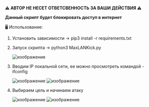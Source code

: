 <b>⚠️ АВТОР НЕ НЕСЕТ ОТВЕТСВЕННОСТЬ ЗА ВАШИ ДЕЙСТВИЯ ⚠️

Данный скрипт будет блокировать доступ в интернет </b>

🖥 Использование:
1. Установить зависимости -> pip3 install -r requirements.txt
2. Запуск скрипта -> python3 MaxLANKick.py

   ![изображение](https://user-images.githubusercontent.com/70202505/134457494-0941a67c-4547-4187-a305-53a3af30cfb8.png)
   
3. Вводим IP локальной сети, ее можно просмотреть командой - ifconfig

   ![изображение](https://user-images.githubusercontent.com/70202505/134458193-20e83809-8f4a-4311-a36b-fcf469d71660.png)
   ![изображение](https://user-images.githubusercontent.com/70202505/134458388-991fba8a-b6e5-4e1c-969b-25395d6b8d1d.png)
   
4. Выбираем цель и начинаем атаку

   ![изображение](https://user-images.githubusercontent.com/70202505/134459744-839fffbc-d668-4239-b700-3a0c849dac27.png)
   ![изображение](https://user-images.githubusercontent.com/70202505/134459811-ba4be725-5c48-43a2-b042-6200e289315d.png)

